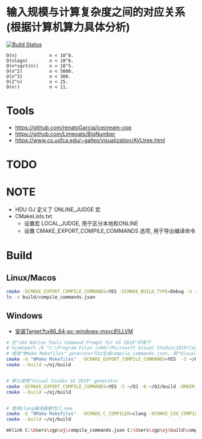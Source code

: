 # 输入规模与计算复杂度之间的对应关系(根据计算机算力具体分析)
[![Build Status](https://travis-ci.org/zgpio/OJ.svg?branch=master)](https://travis-ci.org/zgpio/OJ)
```
O(n)            n < 10^8.
O(nlogn)        n < 10^6.
O(n*sqrt(n))    n < 10^5.
O(n^2)          n < 5000.
O(n^3)          n < 300.
O(2^n)          n < 25.
O(n!)           n < 11.
```

# Tools
* https://github.com/renatoGarcia/icecream-cpp
* https://github.com/Limeoats/BigNumber
* https://www.cs.usfca.edu/~galles/visualization/AVLtree.html

# TODO

# NOTE
- HDU OJ 定义了 ONLINE_JUDGE 宏
- CMakeLists.txt
    - 设置宏 LOCAL_JUDGE, 用于区分本地和ONLINE
    - 设置 CMAKE_EXPORT_COMPILE_COMMANDS 选项, 用于导出编译命令

# Build
## Linux/Macos
```sh
cmake -DCMAKE_EXPORT_COMPILE_COMMANDS=YES -DCMAKE_BUILD_TYPE=Debug -S ~/OJ -B ~/OJ/build -DMAIN:STRING=kmp.cpp
ln -s build/compile_commands.json
```
## Windows
- [安装Target为x86_64-pc-windows-msvc的LLVM](https://marvinsblog.net/post/2019-01-08-clang-on-windows/)

```sh
# 在"x64 Native Tools Command Prompt for VS 2019"环境下
# %comspec% /k "C:\Program Files (x86)\Microsoft Visual Studio\2019\Community\VC\Auxiliary\Build\vcvars64.bat"
# 使用"NMake Makefiles" generator可以生成compile_commands.json, 而"Visual Studio 16 2019"不能
cmake -G "NMake Makefiles"  -DCMAKE_EXPORT_COMPILE_COMMANDS=YES  -S ~/OJ -B ~/OJ/build -DMAIN:STRING=kmp.cpp
cmake --build ~/oj/build


# 默认使用"Visual Studio 16 2019" generator
cmake -DCMAKE_EXPORT_COMPILE_COMMANDS=YES -S ~/OJ -B ~/OJ/build -DMAIN:STRING=kmp.cpp
cmake --build ~/oj/build


# 使用clang编译器替代cl.exe
cmake -G "NMake Makefiles"  -DCMAKE_C_COMPILER=clang -DCMAKE_CXX_COMPILER=clang++  -DCMAKE_EXPORT_COMPILE_COMMANDS=YES  -S ~/OJ -B ~/OJ/build -DMAIN:STRING=kmp.cpp
cmake --build ~/oj/build

mklink C:\Users\zgp\oj\compile_commands.json C:\Users\zgp\oj\build\compile_commands.json
```
